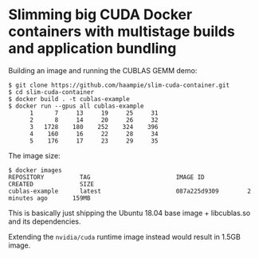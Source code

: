 # Slimming big CUDA Docker containers with multistage builds and application bundling

Building an image and running the CUBLAS GEMM demo:

```
$ git clone https://github.com/haampie/slim-cuda-container.git
$ cd slim-cuda-container
$ docker build . -t cublas-example
$ docker run --gpus all cublas-example 
      1      7     13     19     25     31
      2      8     14     20     26     32
      3   1728    180    252    324    396
      4    160     16     22     28     34
      5    176     17     23     29     35
```

The image size:

```
$ docker images
REPOSITORY          TAG                        IMAGE ID            CREATED             SIZE
cublas-example      latest                     087a225d9309        2 minutes ago       159MB
```

This is basically just shipping the Ubuntu 18.04 base image + libcublas.so and its dependencies.

Extending the `nvidia/cuda` runtime image instead would result in 1.5GB image.
